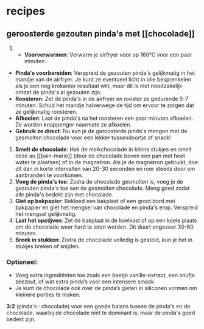 # recipes
## geroosterde gezouten pinda's met [[chocolade]]
1. - **Voorverwarmen**: Verwarm je airfryer voor op 160°C voor een paar minuten.
 - **Pinda's voorbereiden**: Verspreid de gezouten pinda's gelijkmatig in het mandje van de airfryer. Je kunt ze eventueel licht in olie besprenkelen als je een nog krokanter resultaat wilt, maar dit is niet noodzakelijk omdat de pinda's al gezouten zijn.
- **Roosteren**: Zet de pinda's in de airfryer en rooster ze gedurende 5-7 minuten. Schud het mandje halverwege de tijd om ervoor te zorgen dat ze gelijkmatig roosteren.
- **Afkoelen**: Laat de pinda's na het roosteren een paar minuten afkoelen. Ze worden knapperiger naarmate ze afkoelen.
- **Gebruik ze direct**: Nu kun je de geroosterde pinda's mengen met de gesmolten chocolade voor een lekker tussendoortje of snack!

1. **Smelt de chocolade**: Hak de melkchocolade in kleine stukjes en smelt deze au [[bain-marie]] (door de chocolade boven een pan met heet water te plaatsen) of in de magnetron. Als je de magnetron gebruikt, doe dit dan in korte intervallen van 20-30 seconden en roer steeds door om aanbranden te voorkomen.
2. **Voeg de pinda's toe**: Zodra de chocolade gesmolten is, voeg je de gezouten pinda's toe aan de gesmolten chocolade. Meng goed zodat alle pinda's bedekt zijn met chocolade.
3. **Giet op bakpapier**: Bekleed een bakplaat of een groot bord met bakpapier en giet het mengsel van chocolade en pinda's erop. Verspreid het mengsel gelijkmatig.
4. **Laat het opstijven**: Zet de bakplaat in de koelkast of op een koele plaats om de chocolade weer hard te laten worden. Dit duurt ongeveer 30-60 minuten.
5. **Breek in stukken**: Zodra de chocolade volledig is gestold, kun je het in stukjes breken of snijden.
### Optioneel:
- Voeg extra ingrediënten toe zoals een beetje vanille-extract, een snufje zeezout, of wat extra pinda’s voor een intensere smaak.
- Je kunt de chocolade ook over de pinda’s gieten in siliconen vormen om kleinere porties te maken.

**3:2** (pinda's : chocolade) voor een goede balans tussen de pinda's en de chocolade, waarbij de chocolade niet te dominant is, maar de pinda's goed bedekt zijn.